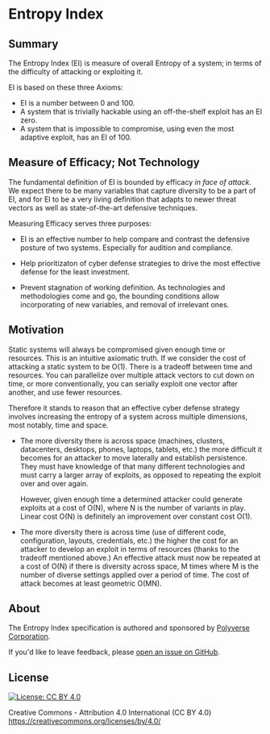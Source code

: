 Entropy Index
==================

Summary
-------

The Entropy Index (EI) is measure of overall Entropy of a system; in terms of the difficulty of attacking or exploiting it.

EI is based on these three Axioms:
* EI is a number between 0 and 100.
* A system that is trivially hackable using an off-the-shelf exploit has an EI zero.
* A system that is impossible to compromise, using even the most adaptive exploit, has an EI of 100.

Measure of Efficacy; Not Technology
-------------------------------------

The fundamental definition of EI is bounded by efficacy *in face of attack*. We expect there to be many variables that capture diversity to be a part of EI, and for EI to be a very living definition that adapts to newer threat vectors as well as state-of-the-art defensive techniques.

Measuring Efficacy serves three purposes:
* EI is an effective number to help compare and contrast the defensive posture of two systems. 
  Especially for audition and compliance.

* Help prioritizaton of cyber defense strategies to drive the most effective defense for the least investment.

* Prevent stagnation of working definition. As technologies and methodologies come and go, 
  the bounding conditions allow incorporating of new variables, and removal of irrelevant ones.

Motivation
----------

Static systems will always be compromised given enough time or resources. This is an intuitive axiomatic truth. If we consider the cost of attacking a static system to be O(1). There is a tradeoff between time and resources. You can parallelize over multiple attack vectors to cut down on time, or more conventionally, you can serially exploit one vector after another, and use fewer resources.

Therefore it stands to reason that an effective cyber defense strategy involves increasing the entropy of a system across multiple dimensions, most notably, time and space. 

* The more diversity there is across space (machines, clusters, datacenters, desktops, phones, laptops, tablets, etc.) the
  more difficult it becomes for an attacker to move laterally and establish persistence. They must have knowledge of that many
  different technologies and must carry a larger array of exploits, as opposed to repeating the exploit over and over again.
  
  However, given enough time a determined attacker could generate exploits at a cost of O(N), where N is the number of
  variants in play. Linear cost O(N) is definitely an improvement over constant cost O(1).
  
* The more diversity there is across time (use of different code, configuration, layouts, credentials, etc.) the higher the
  cost for an attacker to develop an exploit in terms of resources (thanks to the tradeoff mentioned above.) An effective
  attack must now be repeated at a cost of O(N) if there is diversity across space, M times where M is the number of diverse
  settings applied over a period of time. The cost of attack becomes at least geometric O(MN).

About
-----

The Entropy Index specification is authored and sponsored by [Polyverse Corporation](https://polyverse.io).

If you'd like to leave feedback, please [open an issue on
GitHub](https://github.com/polyverse/entropy-index.io/issues).


License
-------

[![License: CC BY 4.0](https://img.shields.io/badge/License-CC%20BY%204.0-lightgrey.svg)](https://creativecommons.org/licenses/by/4.0/)

Creative Commons - Attribution 4.0 International (CC BY 4.0)
https://creativecommons.org/licenses/by/4.0/
